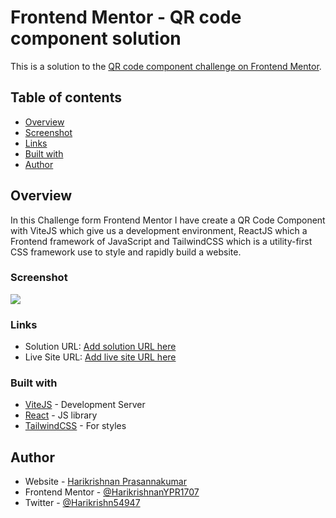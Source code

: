 # Frontend Mentor - QR code component solution

This is a solution to the [QR code component challenge on Frontend Mentor](https://www.frontendmentor.io/challenges/qr-code-component-iux_sIO_H).

## Table of contents

- [Overview](#overview)
- [Screenshot](#screenshot)
- [Links](#links)
- [Built with](#built-with)
- [Author](#author)

## Overview
In this Challenge form Frontend Mentor I have create a QR Code Component with ViteJS which give us a development environment, ReactJS which a Frontend framework of JavaScript and TailwindCSS which is a utility-first CSS framework use to style and rapidly build a website.

### Screenshot

![](./src/assets/output-ss/image-qr-code.png)

### Links

- Solution URL: [Add solution URL here](https://www.frontendmentor.io/solutions/qr-code-component-using-vitejs-reactjs-and-tailwindcss-RqWjxtgU3e)
- Live Site URL: [Add live site URL here](https://qr-code-component17.netlify.app/)

### Built with

- [ViteJS](https://vitejs.dev/) - Development Server
- [React](https://reactjs.org/) - JS library
- [TailwindCSS](https://tailwindcss.com/) - For styles

## Author

- Website - [Harikrishnan Prasannakumar](https://harikrishnanprasannakumar.vercel.app/)
- Frontend Mentor - [@HarikrishnanYPR1707](https://www.frontendmentor.io/profile/HarikrishnanYPR1707)
- Twitter - [@Harikrishn54947](https://twitter.com/Harikrishn54947)